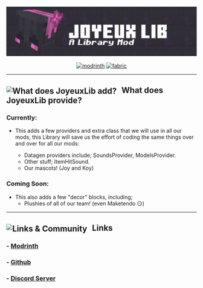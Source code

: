 ![JoyeuxLib Banner](https://github.com/Addi3/Joyeux-Lib/blob/master/promo/small_banner_2.png?raw=true)

<div align="center">

[<img alt="modrinth" height="56" src="https://cdn.jsdelivr.net/npm/@intergrav/devins-badges@3/assets/cozy/available/modrinth_vector.svg">](https://modrinth.com/mod/joyeuxlib) <!-- SVG version -->
[<img alt="fabric" height="56" src="https://cdn.jsdelivr.net/npm/@intergrav/devins-badges@3/assets/cozy/supported/fabric_vector.svg">](https://fabricmc.net/) <!-- SVG version -->

</div>

-------------
<h2>
  <img src="https://cdn.modrinth.com/data/cached_images/b18b275a0e9bb4000e015b935b65037166301538.png"
       alt="What does JoyeuxLib add?"
       width="25"
       height="25"
       style="vertical-align: middle; margin-right: 8px;">
  What does JoyeuxLib provide?
</h2>

### Currently:
- This adds a few providers and extra class that we will use in all our mods, this Library will save us the effort of coding the same things over and over for all our mods:

    * Datagen providers include; SoundsProvider, ModelsProvider.
    * Other stuff; ItemHitSound.
    * Our mascots! (Joy and Koy)

### Coming Soon:
- This also adds a few "decor" blocks, including;
    * Plushies of all of our team! (even Maketendo :smirk:)

-------------

<h2>
  <img src="https://cdn.modrinth.com/data/cached_images/23b97ecfe49586f70c6a7d4e4ca63ac14d47e6e1.png"
       alt="Links & Community"
       width="25"
       height="25"
       style="vertical-align: middle; margin-right: 8px;">
  Links
</h2>

### - [Modrinth](https://modrinth.com/project/joyeuxlib)
### - [Github](https://github.com/Addi3/Joyeux-Lib)
### - [Discord Server](https://discord.gg/5JDKuzarcS)
